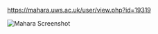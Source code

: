 https://mahara.uws.ac.uk/user/view.php?id=19319

![Mahara Screenshot](https://lh6.googleusercontent.com/sYsW8x-tyer2kVKa3S_P0ngef9KG83CouW5O4xpdQW8l2-LP1mBgGSEPVIeJJo3wGSIE4VKRf8H2zdG-0V9O=w1600-h768-rw)
